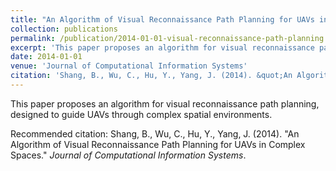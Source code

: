 ```yaml
---
title: "An Algorithm of Visual Reconnaissance Path Planning for UAVs in Complex Spaces"
collection: publications
permalink: /publication/2014-01-01-visual-reconnaissance-path-planning
excerpt: 'This paper proposes an algorithm for visual reconnaissance path planning, designed to guide UAVs through complex spatial environments.'
date: 2014-01-01
venue: 'Journal of Computational Information Systems'
citation: 'Shang, B., Wu, C., Hu, Y., Yang, J. (2014). &quot;An Algorithm of Visual Reconnaissance Path Planning for UAVs in Complex Spaces.&quot; *Journal of Computational Information Systems*.'
---
```

This paper proposes an algorithm for visual reconnaissance path planning, designed to guide UAVs through complex spatial environments.

Recommended citation: Shang, B., Wu, C., Hu, Y., Yang, J. (2014). "An Algorithm of Visual Reconnaissance Path Planning for UAVs in Complex Spaces." *Journal of Computational Information Systems*.